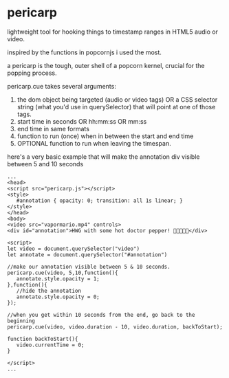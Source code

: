 # pericarp
lightweight tool for hooking things to timestamp ranges in HTML5 audio or video. 

inspired by the functions in popcornjs i used the most.

a pericarp is the tough, outer shell of a popcorn kernel, crucial for the popping process.

pericarp.cue takes several arguments:

1. the dom object being targeted (audio or video tags) OR a CSS selector string (what you'd use in querySelector) that will point at one of those tags.
2. start time in seconds OR hh:mm:ss OR mm:ss
3. end time in same formats
4. function to run (once) when in between the start and end time
5. OPTIONAL function to run when leaving the timespan.

here's a very basic example that will make the annotation div visible between 5 and 10 seconds
```
...
<head>
<script src="pericarp.js"></script>
<style>
   #annotation { opacity: 0; transition: all 1s linear; }
</style>
</head>
<body>
<video src="vapormario.mp4" controls>
<div id="annotation">HWG with some hot doctor pepper! 🍿🍿🍿🍿🍿</div>

<script>
let video = document.querySelector("video")
let annotate = document.querySelector("#annotation")

//make our annotation visible between 5 & 10 seconds.
pericarp.cue(video, 5,10,function(){
   annotate.style.opacity = 1;
},function(){
   //hide the annotation
   annotate.style.opacity = 0;
});

//when you get within 10 seconds from the end, go back to the beginning
pericarp.cue(video, video.duration - 10, video.duration, backToStart); 

function backToStart(){
   video.currentTime = 0;
}

</script>
...
```
